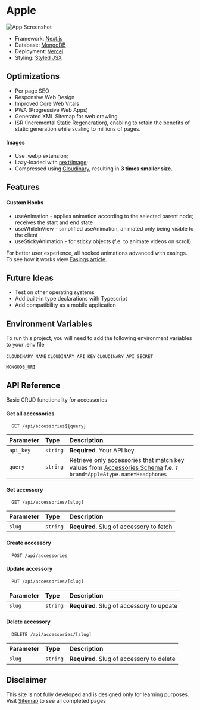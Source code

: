 
# Apple
![App Screenshot](https://res.cloudinary.com/daniilrobnikov/image/upload/v1657444688/apple/Apple_Accessories_Screenshot_io91xw.png)

 - Framework: [Next.js](https://nextjs.org/)
 - Database: [MongoDB](https://www.mongodb.com/)
 - Deployment: [Vercel](https://vercel.com/)
 - Styling: [Styled JSX](https://github.com/vercel/styled-jsx)
 
## Optimizations
 - Per page SEO
 - Responsive Web Design
 - Improved Core Web Vitals
 - PWA (Progressive Web Apps)
 - Generated XML Sitemap for web crawling
 - ISR (Incremental Static Regeneration), enabling to retain the benefits of static generation while scaling to millions of pages.
#### Images
 - Use .webp extension;
 - Lazy-loaded with [next/image](https://nextjs.org/docs/basic-features/image-optimization);
 - Compressed using [Cloudinary](https://cloudinary.com/documentation/node_image_and_video_upload), resulting in **3 times smaller size.**
## Features

#### Custom Hooks
 - useAnimation - applies animation according to the selected parent node; receives the start and end state
 - useWhileInView - simplified useAnimation, animated only being visible to the client
 - useStickyAnimation - for sticky objects (f.e. to animate videos on scroll)

For better user experience, all hooked animations advanced with easings. To see how it works view [Easings article](https://easings.net/#).


## Future Ideas
 - Test on other operating systems
 - Add built-in type declarations with Typescript
 - Add compatibility as a mobile application
 
## Environment Variables

To run this project, you will need to add the following environment variables to your .env file

`CLOUDINARY_NAME`
`CLOUDINARY_API_KEY`
`CLOUDINARY_API_SECRET`

`MONGODB_URI`
## API Reference

Basic CRUD functionality for accessories

#### Get all accessories

```
  GET /api/accessories${query}
```

| Parameter | Type     | Description                |
| :-------- | :------- | :------------------------- |
| `api_key` | `string` | **Required**. Your API key |
| `query`   | `string` | Retrieve only accessories that match key values from [Accessories Schema](https://github.com/daniilrobnikov/apple/blob/main/mongodb/models/Accessory.js) f.e. `?brand=Apple&type.name=Headphones` |

#### Get accessory

```
  GET /api/accessories/[slug]
```

| Parameter | Type     | Description                       |
| :-------- | :------- | :-------------------------------- |
| `slug`    | `string` | **Required**. Slug of accessory to fetch |

#### Create accessory

```
  POST /api/accessories
```

#### Update accessory

```
  PUT /api/accessories/[slug]
```

| Parameter | Type     | Description                       |
| :-------- | :------- | :-------------------------------- |
| `slug`    | `string` | **Required**. Slug of accessory to update |

#### Delete accessory

```
  DELETE /api/accessories/[slug]
```

| Parameter | Type     | Description                       |
| :-------- | :------- | :-------------------------------- |
| `slug`    | `string` | **Required**. Slug of accessory to delete |


## Disclaimer

This site is not fully developed and is designed only for learning purposes. Visit [Sitemap](https://nextjs.org) to see all completed pages 
